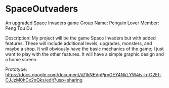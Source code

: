 # SpaceOutvaders
An upgraded Space Invaders game
Group Name: Penguin Lover
Member: Peng Tou Du

Description:
My project will be the game Space Invaders but with added features. These will include additional levels, upgrades, monsters, and maybe a shop. It will obviously have the basic mechanics of the game; I just want to play with the other features. It will have a simple graphic design and a home screen.

Prototype:
https://docs.google.com/document/d/1kNEVpPjrvGEY4NkLYW4iv-h-O2Ef-CJJzM0hCx2nQks/edit?usp=sharing
